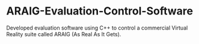 # ARAIG-Evaluation-Control-Software

Developed evaluation software using C++ to control a commercial Virtual Reality suite called ARAIG (As Real As It Gets).
